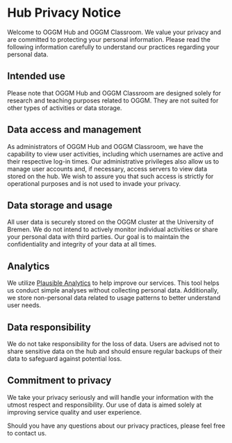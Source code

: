 # Hub Privacy Notice

Welcome to OGGM Hub and OGGM Classroom. We value your privacy and are committed to protecting your personal information. Please read the following information carefully to understand our practices regarding your personal data.

## Intended use

Please note that OGGM Hub and OGGM Classroom are designed solely for research and teaching purposes related to OGGM. They are not suited for other types of activities or data storage.

## Data access and management

As administrators of OGGM Hub and OGGM Classroom, we have the capability to view user activities, including which usernames are active and their respective log-in times. Our administrative privileges also allow us to manage user accounts and, if necessary, access servers to view data stored on the hub. We wish to assure you that such access is strictly for operational purposes and is not used to invade your privacy.

## Data storage and usage

All user data is securely stored on the OGGM cluster at the University of Bremen. We do not intend to actively monitor individual activities or share your personal data with third parties. Our goal is to maintain the confidentiality and integrity of your data at all times.

## Analytics

We utilize [Plausible Analytics](https://plausible.io) to help improve our services. This tool helps us conduct simple analyses without collecting personal data. Additionally, we store non-personal data related to usage patterns to better understand user needs.

## Data responsibility

We do not take responsibility for the loss of data. Users are advised not to share sensitive data on the hub and should ensure regular backups of their data to safeguard against potential loss.

## Commitment to privacy

We take your privacy seriously and will handle your information with the utmost respect and responsibility. Our use of data is aimed solely at improving service quality and user experience.

Should you have any questions about our privacy practices, please feel free to contact us.
